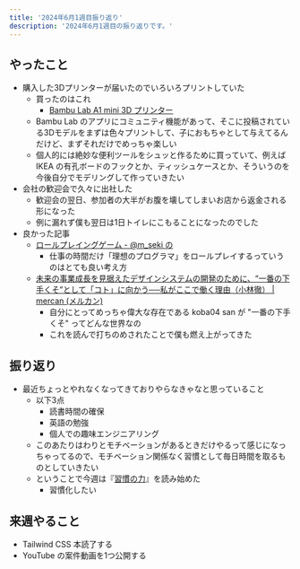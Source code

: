 ```yaml
---
title: '2024年6月1週目振り返り'
description: '2024年6月1週目の振り返りです。'
---
```


## やったこと

- 購入した3Dプリンターが届いたのでいろいろプリントしていた
  - 買ったのはこれ
    - [Bambu Lab A1 mini 3D プリンター](https://jp.store.bambulab.com/products/a1-mini)
  - Bambu Lab のアプリにコミュニティ機能があって、そこに投稿されている3Dモデルをまずは色々プリントして、子におもちゃとして与えてるんだけど、まずそれだけでめっちゃ楽しい
  - 個人的には絶妙な便利ツールをシュッと作るために買っていて、例えば IKEA の有孔ボードのフックとか、ティッシュケースとか、そういうのを今後自分でモデリングして作っていきたい
- 会社の歓迎会で久々に出社した
  - 歓迎会の翌日、参加者の大半がお腹を壊してしまいお店から返金される形になった
  - 例に漏れず僕も翌日は1日トイレにこもることになったのでした
- 良かった記事
  - [ロールプレイングゲーム - @m_seki の](https://druby.hatenablog.com/entry/20101202/p1)
    - 仕事の時間だけ「理想のプログラマ」をロールプレイするっていうのはとても良い考え方
  - [未来の事業成長を見据えたデザインシステムの開発のために、“一番の下手くそ”として「コト」に向かう──私がここで働く理由（小林徹） | mercan (メルカン)](https://mercan.mercari.com/articles/41738/)
    - 自分にとってめっちゃ偉大な存在である koba04 san が "一番の下手くそ" ってどんな世界なの
    - これを読んで打ちのめされたことで僕も燃え上がってきた

## 振り返り

- 最近ちょっとやれなくなってきておりやらなきゃなと思っていること
  - 以下3点
    - 読書時間の確保
    - 英語の勉強
    - 個人での趣味エンジニアリング
  - このあたりはわりとモチベーションがあるときだけやるって感じになっちゃってるので、モチベーション関係なく習慣として毎日時間を取るものとしていきたい
  - ということで今週は『[習慣の力](https://www.amazon.co.jp/dp/415050542X)』を読み始めた
    - 習慣化したい

## 来週やること

- Tailwind CSS 本読了する
- YouTube の案件動画を1つ公開する
